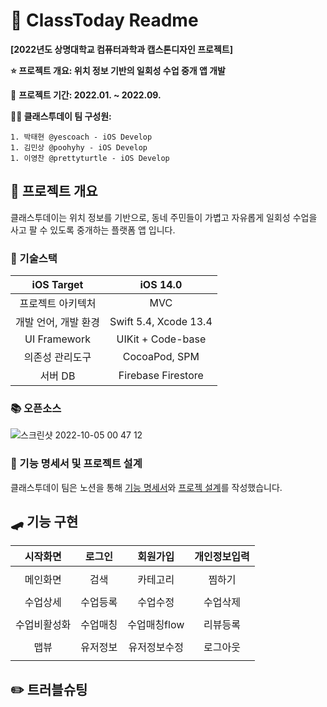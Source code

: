 # 📝 ClassToday Readme

__[2022년도 상명대학교 컴퓨터과학과 캡스톤디자인 프로젝트]__

__⭐️ 프로젝트 개요: 위치 정보 기반의 일회성 수업 중개 앱 개발__

📆 __프로젝트 기간: 2022.01. ~ 2022.09.__

__🙆‍♂️ 클래스투데이 팀 구성원:__ 

	1. 박태현 @yescoach - iOS Develop
	1. 김민상 @poohyhy - iOS Develop
	1. 이영찬 @prettyturtle - iOS Develop



## 🚀 프로젝트 개요

클래스투데이는 위치 정보를 기반으로, 동네 주민들이 가볍고 자유롭게 일회성 수업을 사고 팔 수 있도록 중개하는 플랫폼 앱 입니다.



### 📐 기술스택

|      iOS Target      |       iOS 14.0        |
| :------------------: | :-------------------: |
|  프로젝트 아키텍처   |          MVC          |
| 개발 언어, 개발 환경 | Swift 5.4, Xcode 13.4 |
|     UI Framework     |   UIKit + Code-base   |
|   의존성 관리도구    |     CocoaPod, SPM     |
|       서버 DB        |  Firebase Firestore   |



### 📚 오픈소스

![스크린샷 2022-10-05 00 47 12](https://user-images.githubusercontent.com/59643667/193865606-5c6cc0d7-0b95-4ea5-a58a-98bb3502c8ac.png)



### 📏 기능 명세서 및 프로젝트 설계

클래스투데이 팀은 노션을 통해 [기능 명세서](https://yescoach.notion.site/5d067b941e2c44498eceda7e15f48408)와 [프로젝 설계](https://yescoach.notion.site/da72f49e546c4ce5a5f4bb82d584c420)를 작성했습니다.



## 🛹 기능 구현

|   시작화면   |  로그인  |   회원가입   | 개인정보입력 |
| :----------: | :------: | :----------: | :----------: |
|              |          |              |              |
|   메인화면   |   검색   |   카테고리   |    찜하기    |
|              |          |              |              |
|   수업상세   | 수업등록 |   수업수정   |   수업삭제   |
|              |          |              |              |
| 수업비활성화 | 수업매칭 | 수업매칭flow |   리뷰등록   |
|              |          |              |              |
|     맵뷰     | 유저정보 | 유저정보수정 |   로그아웃   |
|              |          |              |              |



## ✏️ 트러블슈팅

